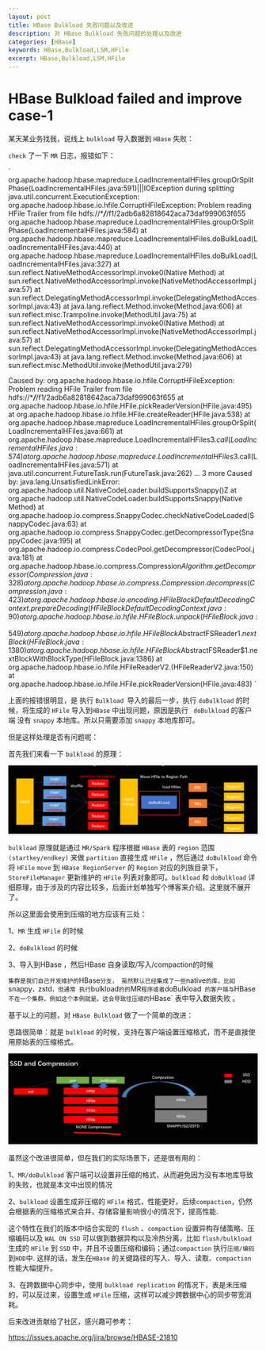 ```yaml
---
layout: post
title: HBase Bulkload 失败问题以及改进
description: 对 HBase Bulkload 失败问题的处理以及改进
categories: [HBase]
keywords: HBase,Bulkload,LSM,HFile
excerpt: HBase,Bulkload,LSM,HFile
---
```


#  HBase Bulkload failed and improve case-1

某天某业务找我，说线上 `bulkload` 导入数据到 `HBase` 失败：

`check` 了一下 `MR` 日志，报错如下：



` org.apache.hadoop.hbase.mapreduce.LoadIncrementalHFiles.groupOrSplitPhase(LoadIncrementalHFiles.java:591)|||IOException during splitting
java.util.concurrent.ExecutionException: org.apache.hadoop.hbase.io.hfile.CorruptHFileException: Problem reading HFile Trailer from file hdfs://******/*****/f1/2adb6a82818642aca73daf999063f655
       org.apache.hadoop.hbase.mapreduce.LoadIncrementalHFiles.groupOrSplitPhase(LoadIncrementalHFiles.java:584)
        at org.apache.hadoop.hbase.mapreduce.LoadIncrementalHFiles.doBulkLoad(LoadIncrementalHFiles.java:440)
        at org.apache.hadoop.hbase.mapreduce.LoadIncrementalHFiles.doBulkLoad(LoadIncrementalHFiles.java:327)
        at sun.reflect.NativeMethodAccessorImpl.invoke0(Native Method)
        at sun.reflect.NativeMethodAccessorImpl.invoke(NativeMethodAccessorImpl.java:57)
        at sun.reflect.DelegatingMethodAccessorImpl.invoke(DelegatingMethodAccessorImpl.java:43)
        at java.lang.reflect.Method.invoke(Method.java:606)
        at sun.reflect.misc.Trampoline.invoke(MethodUtil.java:75)
        at sun.reflect.NativeMethodAccessorImpl.invoke0(Native Method)
        at sun.reflect.NativeMethodAccessorImpl.invoke(NativeMethodAccessorImpl.java:57)
        at sun.reflect.DelegatingMethodAccessorImpl.invoke(DelegatingMethodAccessorImpl.java:43)
        at java.lang.reflect.Method.invoke(Method.java:606)
        at sun.reflect.misc.MethodUtil.invoke(MethodUtil.java:279)
       
Caused by: org.apache.hadoop.hbase.io.hfile.CorruptHFileException: Problem reading HFile Trailer from file
 hdfs://******/*****/f1/2adb6a82818642aca73daf999063f655
        at org.apache.hadoop.hbase.io.hfile.HFile.pickReaderVersion(HFile.java:495)
        at org.apache.hadoop.hbase.io.hfile.HFile.createReader(HFile.java:538)
        at org.apache.hadoop.hbase.mapreduce.LoadIncrementalHFiles.groupOrSplit(LoadIncrementalHFiles.java:661)
        at org.apache.hadoop.hbase.mapreduce.LoadIncrementalHFiles$3.call(LoadIncrementalHFiles.java:574)
        at org.apache.hadoop.hbase.mapreduce.LoadIncrementalHFiles$3.call(LoadIncrementalHFiles.java:571)
        at java.util.concurrent.FutureTask.run(FutureTask.java:262)
        ... 3 more
Caused by: java.lang.UnsatisfiedLinkError: org.apache.hadoop.util.NativeCodeLoader.buildSupportsSnappy()Z
        at org.apache.hadoop.util.NativeCodeLoader.buildSupportsSnappy(Native Method)
        at org.apache.hadoop.io.compress.SnappyCodec.checkNativeCodeLoaded(SnappyCodec.java:63)
        at org.apache.hadoop.io.compress.SnappyCodec.getDecompressorType(SnappyCodec.java:195)
        at org.apache.hadoop.io.compress.CodecPool.getDecompressor(CodecPool.java:181)
        at org.apache.hadoop.hbase.io.compress.Compression$Algorithm.getDecompressor(Compression.java:328)
        at org.apache.hadoop.hbase.io.compress.Compression.decompress(Compression.java:423)
        at org.apache.hadoop.hbase.io.encoding.HFileBlockDefaultDecodingContext.prepareDecoding(HFileBlockDefaultDecodingContext.java:90)
        at org.apache.hadoop.hbase.io.hfile.HFileBlock.unpack(HFileBlock.java:549)
        at org.apache.hadoop.hbase.io.hfile.HFileBlock$AbstractFSReader$1.nextBlock(HFileBlock.java:1380)
        at org.apache.hadoop.hbase.io.hfile.HFileBlock$AbstractFSReader$1.nextBlockWithBlockType(HFileBlock.java:1386)
        at org.apache.hadoop.hbase.io.hfile.HFileReaderV2.<init>(HFileReaderV2.java:150)
        at org.apache.hadoop.hbase.io.hfile.HFile.pickReaderVersion(HFile.java:483)
       `



上面的报错很明显，是 执行 `Bulkload `导入的最后一步，执行 `doBulkload` 的时候，将生成的 `HFile` 导入到`HBase` 中出现问题，原因是执行 ` doBulkload` 的客户端 没有 `snappy` 本地库。所以只需要添加 `snappy` 本地库即可。



但是这样处理是否有问题呢：

首先我们来看一下 `bulkload` 的原理：

![](/images/posts/hbase/bulkload/bulkload-arc1.png "bulkload arc")



`bulkload` 原理就是通过 `MR/Spark` 程序根据 `HBase` 表的 `region` 范围 `(startkey/endkey)` 来做 `partition` 直接生成 `HFile` ，然后通过 `doBulkload` 命令将 `HFile` `move` 到 `HBase RegionServer` 的 `Region` 对应的列族目录下， `StoreFileManager` 更新维护的 `HFile` 列表对象即可。`bulkload` 和 `doBulkload` 详细原理，由于涉及的内容比较多，后面计划单独写个博客来介绍。这里就不展开了。

所以这里面会使用到压缩的地方应该有三处：

1、`MR`  生成 `HFile` 的时候 

2、`doBulkload`  的时候

3、导入到HBase ，然后HBase 自身读取/写入/compaction的时候

` 集群是我们自己开发维护的 `HBase` 分支， 虽然默认已经集成了一些 `native` 的库，比如 `snappy`，`zstd` ，但通常 执行 `bulkload` 的的 `MR` 程序或者 `doBulkload` 的客户端与`HBase` 不在一个集群，例如这个本例就是。这会导致往压缩的 `HBase` 表中导入数据失败 。

基于以上的问题，对 `HBase Bulkload` 做了一个简单的改进：

思路很简单：就是 `bulkload` 的时候，支持在客户端设置压缩格式，而不是直接使用原始表的压缩格式。

![](/images/posts/hbase/bulkload/bulkload-improve1.png "bulkload improve")



虽然这个改进很简单，但在我们的实际场景下，还是很有用的：

1、`MR/doBulkload` 客户端可以设置非压缩的格式，从而避免因为没有本地库导致的失败，也就是本文中出现的情况

2、`bulkload` 设置生成非压缩的 `HFile` 格式，性能更好，后续`compaction`，仍然会根据表的压缩格式来合并，存储容量影响很小的情况下，提高性能.

这个特性在我们的版本中结合实现的 `flush`  、`compaction`  设置异构存储策略、压缩编码以及 `WAL ON SSD` 可以做到数据异构以及冷热分离，比如 `flush/bulkload` 生成的 `HFile` 到 `SSD` 中，并且不设置压缩和编码；通过`compaction` 执行`压缩/编码`到`HDD`中. 这样的话，发生在`HBase` 的关键路径的写入、导入、读取、`compaction `性能大幅提升。

3、在跨数据中心同步中，使用 `bulkload replication` 的情况下，表是未压缩的，可以反过来，设置生成 `HFile` 压缩，这样可以减少跨数据中心的同步带宽消耗。



后来改进贡献给了社区，感兴趣可参考：

https://issues.apache.org/jira/browse/HBASE-21810

